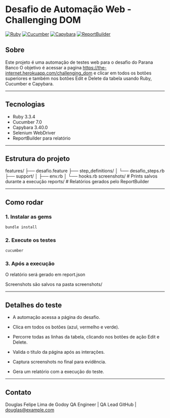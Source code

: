 # Desafio de Automação Web - Challenging DOM

[![Ruby](https://img.shields.io/badge/Ruby-3.3-red)](https://www.ruby-lang.org/) 
[![Cucumber](https://img.shields.io/badge/Cucumber-7.0-green)](https://cucumber.io/)
[![Capybara](https://img.shields.io/badge/Capybara-3.39-blue)](https://teamcapybara.github.io/capybara/)
[![ReportBuilder](https://img.shields.io/badge/ReportBuilder-enabled-orange)](https://github.com/rajatthareja/report_builder)

## Sobre

Este projeto é uma automação de testes web para o desafio do Parana Banco 
O objetivo é acessar a pagina https://the-internet.herokuapp.com/challenging_dom e clicar em todos os botões superiores e também nos botões Edit e Delete da tabela usando Ruby, Cucumber e Capybara.

---

## Tecnologias

- Ruby 3.3.4
- Cucumber 7.0
- Capybara 3.40.0
- Selenium WebDriver
- ReportBuilder para relatório

---

## Estrutura do projeto

features/
├── desafio.feature
├── step_definitions/
│ └── desafio_steps.rb
├── support/
│ ├── env.rb
│ └── hooks.rb
screenshots/ # Prints salvos durante a execução
reports/ # Relatórios gerados pelo ReportBuilder

---

## Como rodar

### 1. Instalar as gems

```bash 
bundle install
```

### 2. Execute os testes

```bash 
cucumber
```

### 3. Após a execução

O relatório  será gerado em report.json 

Screenshots são salvos na pasta screenshots/

---


## Detalhes do teste

- A automação acessa a página do desafio.

- Clica em todos os botões (azul, vermelho e verde).

- Percorre todas as linhas da tabela, clicando nos botões de ação Edit e Delete.

- Valida o título da página após as interações.

- Captura screenshots no final para evidência.

- Gera um relatório com a execução do teste.

---

## Contato
Douglas Felipe Lima de Godoy
QA Engineer | QA Lead
GitHub | douglas@example.com


